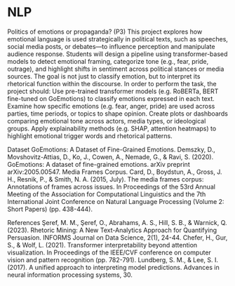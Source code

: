 # NLP
Politics of emotions or propaganda? (P3)
This project explores how emotional language is used strategically in political texts, such as speeches, social media posts, or debates—to influence perception and manipulate audience response. Students will design a pipeline using transformer-based models to detect emotional framing, categorize tone (e.g., fear, pride, outrage), and highlight shifts in sentiment across political stances or media sources. The goal is not just to classify emotion, but to interpret its rhetorical function within the discourse. In order to perform the task, the project should:
Use pre-trained transformer models (e.g. RoBERTa, BERT fine-tuned on GoEmotions) to classify emotions expressed in each text.
Examine how specific emotions (e.g. fear, anger, pride) are used across parties, time periods, or topics to shape opinion.
Create plots or dashboards comparing emotional tone across actors, media types, or ideological groups.
Apply explainability methods (e.g. SHAP, attention heatmaps) to highlight emotional trigger words and rhetorical patterns.

Dataset
GoEmotions: A Dataset of Fine-Grained Emotions. Demszky, D., Movshovitz-Attias, D., Ko, J., Cowen, A., Nemade, G., & Ravi, S. (2020). GoEmotions: A dataset of fine-grained emotions. arXiv preprint arXiv:2005.00547.
Media Frames Corpus. Card, D., Boydstun, A., Gross, J. H., Resnik, P., & Smith, N. A. (2015, July). The media frames corpus: Annotations of frames across issues. In Proceedings of the 53rd Annual Meeting of the Association for Computational Linguistics and the 7th International Joint Conference on Natural Language Processing (Volume 2: Short Papers) (pp. 438-444).


References
Şeref, M. M., Şeref, O., Abrahams, A. S., Hill, S. B., & Warnick, Q. (2023). Rhetoric Mining: A New Text-Analytics Approach for Quantifying Persuasion. INFORMS Journal on Data Science, 2(1), 24-44.
Chefer, H., Gur, S., & Wolf, L. (2021). Transformer interpretability beyond attention visualization. In Proceedings of the IEEE/CVF conference on computer vision and pattern recognition (pp. 782-791).
Lundberg, S. M., & Lee, S. I. (2017). A unified approach to interpreting model predictions. Advances in neural information processing systems, 30.

